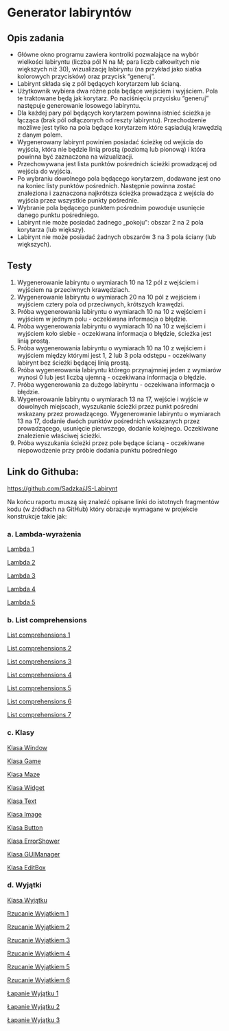 # Generator labiryntów
## **Opis zadania**
- Główne okno programu zawiera kontrolki pozwalające na wybór wielkości labiryntu
(liczba pól N na M; para liczb całkowitych nie większych niż 30), wizualizację labiryntu
(na przykład jako siatka kolorowych przycisków) oraz przycisk “generuj”.
- Labirynt składa się z pól będących korytarzem lub ścianą.
- Użytkownik wybiera dwa różne pola będące wejściem i wyjściem. Pola te
traktowane będą jak korytarz. Po naciśnięciu przycisku “generuj” następuje
generowanie losowego labiryntu.
- Dla każdej pary pól będących korytarzem powinna istnieć ścieżka je łącząca
(brak pól odłączonych od reszty labiryntu). Przechodzenie możliwe jest tylko na
pola będące korytarzem które sąsiadują krawędzią z danym polem.
- Wygenerowany labirynt powinien posiadać ścieżkę od wejścia do wyjścia, która
nie będzie linią prostą (poziomą lub pionową) i która powinna być zaznaczona na
wizualizacji.
- Przechowywana jest lista punktów pośrednich ścieżki prowadzącej od wejścia do
wyjścia.
- Po wybraniu dowolnego pola będącego korytarzem, dodawane jest ono na
koniec listy punktów pośrednich. Następnie powinna zostać znaleziona i
zaznaczona najkrótsza ścieżka prowadząca z wejścia do wyjścia przez wszystkie
punkty pośrednie.
- Wybranie pola będącego punktem pośrednim powoduje usunięcie danego punktu
pośredniego.
- Labirynt nie może posiadać żadnego „pokoju‟: obszar 2 na 2 pola korytarza (lub
większy).
- Labirynt nie może posiadać żadnych obszarów 3 na 3 pola ściany (lub większych).
## **Testy**
1. Wygenerowanie labiryntu o wymiarach 10 na 12 pól z wejściem i wyjściem
na przeciwnych krawędziach.
2. Wygenerowanie labiryntu o wymiarach 20 na 10 pól z wejściem i wyjściem
cztery pola od przeciwnych, krótszych krawędzi.
3. Próba wygenerowania labiryntu o wymiarach 10 na 10 z wejściem i wyjściem
w jednym polu - oczekiwana informacja o błędzie.
4. Próba wygenerowania labiryntu o wymiarach 10 na 10 z wejściem i wyjściem koło
siebie - oczekiwana informacja o błędzie, ścieżka jest linią prostą.
5. Próba wygenerowania labiryntu o wymiarach 10 na 10 z wejściem i wyjściem
między którymi jest 1, 2 lub 3 pola odstępu - oczekiwany labirynt bez ścieżki będącej
linią prostą.
6. Próba wygenerowania labiryntu którego przynajmniej jeden z wymiarów wynosi 0
lub jest liczbą ujemną - oczekiwana informacja o błędzie.
7. Próba wygenerowania za dużego labiryntu - oczekiwana informacja o błędzie.
8. Wygenerowanie labiryntu o wymiarach 13 na 17, wejście i wyjście w dowolnych
miejscach, wyszukanie ścieżki przez punkt pośredni wskazany przez prowadzącego.
Wygenerowanie labiryntu o wymiarach 13 na 17, dodanie dwóch punktów pośrednich
wskazanych przez prowadzącego, usunięcie pierwszego, dodanie kolejnego. Oczekiwane
znalezienie właściwej ścieżki.
9. Próba wyszukania ścieżki przez pole będące ścianą - oczekiwane niepowodzenie
przy próbie dodania punktu pośredniego

## Link do Githuba:
https://github.com/Sadzka/JS-Labirynt

Na końcu raportu muszą się znaleźć opisane linki do istotnych fragmentów
kodu (w źródłach na GitHub) który obrazuje wymagane w projekcie
konstrukcje takie jak:
### a. Lambda-wyrażenia
[Lambda 1](https://github.com/Sadzka/JS-Labirynt/blob/a324a405ab57c14d32b685349b420851792f40bf/game.py#L101)

[Lambda 2](https://github.com/Sadzka/JS-Labirynt/blob/a324a405ab57c14d32b685349b420851792f40bf/game.py#L105)

[Lambda 3](https://github.com/Sadzka/JS-Labirynt/blob/a324a405ab57c14d32b685349b420851792f40bf/game.py#L109)

[Lambda 4](https://github.com/Sadzka/JS-Labirynt/blob/a324a405ab57c14d32b685349b420851792f40bf/game.py#L113)

[Lambda 5](https://github.com/Sadzka/JS-Labirynt/blob/a324a405ab57c14d32b685349b420851792f40bf/game.py#L118)

### b. List comprehensions
[List comprehensions 1](https://github.com/Sadzka/JS-Labirynt/blob/a324a405ab57c14d32b685349b420851792f40bf/map.py#L275)

[List comprehensions 2](https://github.com/Sadzka/JS-Labirynt/blob/a324a405ab57c14d32b685349b420851792f40bf/map.py#L323)

[List comprehensions 3](https://github.com/Sadzka/JS-Labirynt/blob/a324a405ab57c14d32b685349b420851792f40bf/map.py#L324)

[List comprehensions 4](https://github.com/Sadzka/JS-Labirynt/blob/a324a405ab57c14d32b685349b420851792f40bf/map.py#L328)

[List comprehensions 5](https://github.com/Sadzka/JS-Labirynt/blob/a324a405ab57c14d32b685349b420851792f40bf/map.py#L388)

[List comprehensions 6](https://github.com/Sadzka/JS-Labirynt/blob/a324a405ab57c14d32b685349b420851792f40bf/map.py#L392)

[List comprehensions 7](https://github.com/Sadzka/JS-Labirynt/blob/a324a405ab57c14d32b685349b420851792f40bf/map.py#L450)


### c. Klasy
[Klasa Window](https://github.com/Sadzka/JS-Labirynt/blob/3d5d8759c022ef0d10abdadac4a42be777185657/window.py#L3)

[Klasa Game](https://github.com/Sadzka/JS-Labirynt/blob/8824c2d7780a3c6396450c871cbbae389ee1c585/game.py#L7)

[Klasa Maze](https://github.com/Sadzka/JS-Labirynt/blob/8824c2d7780a3c6396450c871cbbae389ee1c585/map.py#L10)

[Klasa Widget](https://github.com/Sadzka/JS-Labirynt/blob/8824c2d7780a3c6396450c871cbbae389ee1c585/GUI/widget.py#L9)

[Klasa Text](https://github.com/Sadzka/JS-Labirynt/blob/8824c2d7780a3c6396450c871cbbae389ee1c585/GUI/text.py#L6)

[Klasa Image](https://github.com/Sadzka/JS-Labirynt/blob/8824c2d7780a3c6396450c871cbbae389ee1c585/GUI/image.py#L5)

[Klasa Button](https://github.com/Sadzka/JS-Labirynt/blob/8824c2d7780a3c6396450c871cbbae389ee1c585/GUI/button.py#L10)

[Klasa ErrorShower](https://github.com/Sadzka/JS-Labirynt/blob/8824c2d7780a3c6396450c871cbbae389ee1c585/GUI/errorshower.py#L20)

[Klasa GUIManager](https://github.com/Sadzka/JS-Labirynt/blob/8824c2d7780a3c6396450c871cbbae389ee1c585/GUI/guimanager.py#L3)

[Klasa EditBox](https://github.com/Sadzka/JS-Labirynt/blob/8824c2d7780a3c6396450c871cbbae389ee1c585/GUI/widget.py#L9)


### d. Wyjątki
[Klasa Wyjątku](https://github.com/Sadzka/JS-Labirynt/blob/8824c2d7780a3c6396450c871cbbae389ee1c585/GUI/errorshower.py#L7)

[Rzucanie Wyjątkiem 1](https://github.com/Sadzka/JS-Labirynt/blob/8824c2d7780a3c6396450c871cbbae389ee1c585/map.py#L260)

[Rzucanie Wyjątkiem 2](https://github.com/Sadzka/JS-Labirynt/blob/8824c2d7780a3c6396450c871cbbae389ee1c585/map.py#L264)

[Rzucanie Wyjątkiem 3](https://github.com/Sadzka/JS-Labirynt/blob/8824c2d7780a3c6396450c871cbbae389ee1c585/map.py#L268)

[Rzucanie Wyjątkiem 4](https://github.com/Sadzka/JS-Labirynt/blob/8824c2d7780a3c6396450c871cbbae389ee1c585/map.py#L317)

[Rzucanie Wyjątkiem 5](https://github.com/Sadzka/JS-Labirynt/blob/8824c2d7780a3c6396450c871cbbae389ee1c585/map.py#L436)

[Rzucanie Wyjątkiem 6](https://github.com/Sadzka/JS-Labirynt/blob/8824c2d7780a3c6396450c871cbbae389ee1c585/map.py#L442)

[Łapanie Wyjątku 1](https://github.com/Sadzka/JS-Labirynt/blob/8824c2d7780a3c6396450c871cbbae389ee1c585/map.py#L439)

[Łapanie Wyjątku 2](https://github.com/Sadzka/JS-Labirynt/blob/8824c2d7780a3c6396450c871cbbae389ee1c585/map.py#L433)

[Łapanie Wyjątku 3](https://github.com/Sadzka/JS-Labirynt/blob/8824c2d7780a3c6396450c871cbbae389ee1c585/main.py#L10)


